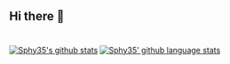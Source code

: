 ## Hi there 👋

<!--
**Sphy35/Sphy35** is a ✨ _special_ ✨ repository because its `README.md` (this file) appears on your GitHub profile.

Here are some ideas to get you started:

- 🔭 I’m currently working on ...
- 🌱 I’m currently learning ...
- 👯 I’m looking to collaborate on ...
- 🤔 I’m looking for help with ...
- 💬 Ask me about ...
- 📫 How to reach me: ...
- 😄 Pronouns: ...
- ⚡ Fun fact: ...
-->

#

[![Sphy35's github stats](https://github-readme-stats.vercel.app/api?username=Sphy35&show_icons=true&theme=nightowl)](https://github.com/Sphy35/github-readme-stats)
[![Sphy35' github language stats](https://github-readme-stats.vercel.app/api/top-langs/?username=Sphy35&layout=compact&theme=nightowl)](https://github.com/Sphy35)
